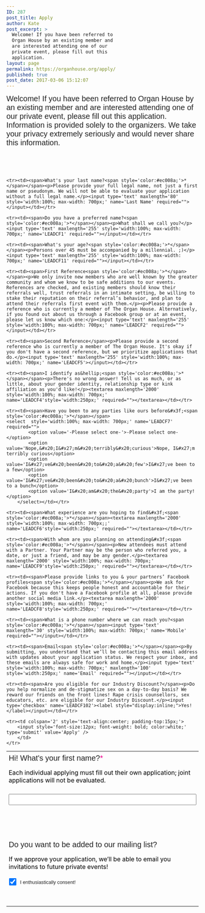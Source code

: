 ```yaml
---
ID: 287
post_title: Apply
author: Kate
post_excerpt: >
  Welcome! If you have been referred to
  Organ House by an existing member and
  are interested attending one of our
  private event, please fill out this
  application.
layout: page
permalink: https://organhouse.org/apply/
published: true
post_date: 2017-03-06 15:12:07
---
```

<!-- Note :
   - You can modify the font style and form style to suit your website. 
   - Code lines with comments ���Do not remove this code���  are required for the form to work properly, make sure that you do not remove these lines of code. 
   - The Mandatory check script can modified as to suit your business needs. 
   - It is important that you test the modified form before going live.-->
<div id='crmWebToEntityForm' style='width:100%; max-width: 700px; margin:auto;'>
   <META HTTP-EQUIV ='content-type' CONTENT='text/html;charset=UTF-8'>
   <form action='https://crm.zoho.com/crm/WebToLeadForm' name=WebToLeads2802751000000140358 method='POST' onSubmit='javascript:document.charset="UTF-8"; return checkMandatory()' accept-charset='UTF-8'><!-- Do not remove this code. --><input type='text' style='display:none;' name='xnQsjsdp' value='a620cee1ae0435057d8165ce6a51abc76b5d2ff36a0af5ddaa8a081d70f969fd'/><input type='hidden' name='zc_gad' id='zc_gad' value=''/><input type='text' style='display:none;' name='xmIwtLD' value='4bc31f950afc7bccd6c7656476ce2dde5a5379f1b06fc6973b43e1bda10e56c5'/><input type='text' style='display:none;'  name='actionType' value='TGVhZHM='/><input type='text' style='display:none;' name='returnURL' value='https://organhouse.org/thankyou'><!-- Do not remove this code. --><style>
		tr , td { 
			padding:6px;
			border-spacing:0px;
			border-width:0px;
			}
		input, input[type="checkbox"], textarea, select, .intro {
			margin-bottom: 4em;
			margin-top: .5em;
			}
<!--td span, label, input, textarea, select, .intro {
			font-size: 20px;
			color: #222222;
			font-family: 'Work Sans', sans-serif;
			font-style: normal;
			font-weight: normal;
			}
input[type="checkbox"], label {
font-size: .8em;
}

input[type="checkbox"] {
margin-left: 1em;
margin-top: 2em;
}

label{font-weight:bold;margin:0;padding:0;}
-->
p {font-size:.8em;color:#757575;margin:0;}
input[type=checkbox]{transform: scale(1.5);margin-right:1em;}
input[type=submit]:hover{color:#ec008a!important;}
input[type-submit]:active{color:#ec008a!important;}
</style>

<form data-parsley-validate>
	<table style='width:100%; max-width: 700px;color:black; margin:0;'>
<p class="intro">Welcome! If you have been referred to Organ House by an existing member and are interested attending one of our private event, please fill out this application. Information is provided solely to the organizers. We take your privacy extremely seriously and would never share this information.</p>
	<tr><td><span>Hi! What's your first name?<span style='color:#ec008a;'>*</span></span><p>Each individual applying must fill out their own application; joint applications will not be evaluated.</p><input type='text' maxlength='40' style='width:100%; max-width: 700px;' name='First Name' required=''></input></td></tr>

	<tr><td><span>What's your last name?<span style='color:#ec008a;'>*</span></span><p>Please provide your full legal name, not just a first name or pseudonym. We will not be able to evaluate your application without a full legal name.</p><input type='text' maxlength='80' style='width:100%; max-width: 700px;' name='Last Name' required=""></input></td></tr>

	<tr><td><span>Do you have a preferred name?<span style='color:#ec008a;'>*</span></span><p>What shall we call you?</p><input type='text' maxlength='255' style='width:100%; max-width: 700px;' name='LEADCF1' required=""></input></td></tr>

	<tr><td><span>What's your age?<span style='color:#ec008a;'>*</span></span><p>Persons over 45 must be accompanied by a millennial. ;)</p><input type='text' maxlength='255' style='width:100%; max-width: 700px;' name='LEADCF11' required=""></input></td></tr>

	<tr><td><span>First Reference<span style='color:#ec008a;'>*</span></span><p>We only invite new members who are well known by the greater community and whom we know to be safe additions to our events. References are checked, and existing members should know their referrals well, trust referrals in an intimate setting, be willing to stake their reputation on their referral’s behavior, and plan to attend their referrals first event with them.</p><p>Please provide a reference who is currently a member of The Organ House. Alternatively, if you found out about us through a Facebook group or at an event, please let us know which one:</p><input type='text' maxlength='255' style='width:100%; max-width: 700px;' name='LEADCF2' required=""></input></td></tr>

	<tr><td><span>Second Reference</span><p>Please provide a second reference who is currently a member of The Organ House. It's okay if you don't have a second reference, but we prioritize applications that do.</p><input type='text' maxlength='255' style='width:100%; max-width: 700px;' name='LEADCF5'></input></td></tr>

	<tr><td><span>I identify as&hellip;<span style='color:#ec008a;'>*</span></span><p>There's no wrong answer! Tell us as much, or as little, about your gender identity, relationship type or kink affiliation as you'd like!</p><textarea maxlength='2000' style='width:100%; max-width: 700px;' name='LEADCF4'style='width:250px;' required=""></textarea></td></tr>

	<tr><td><span>Have you been to any parties like ours before&#x3f;<span style='color:#ec008a;'>*</span></span>
	<select  style='width:100%; max-width: 700px;' name='LEADCF7' required="">
			<option value='-Please select one-'>-Please select one-</option>
			<option value='Nope,&#x20;I&#x27;m&#x20;terribly&#x20;curious'>Nope, I&#x27;m terribly curious</option>
			<option value='I&#x27;ve&#x20;been&#x20;to&#x20;a&#x20;few'>I&#x27;ve been to a few</option>
			<option value='I&#x27;ve&#x20;been&#x20;to&#x20;a&#x20;bunch'>I&#x27;ve been to a bunch</option>
			<option value='I&#x20;am&#x20;the&#x20;party'>I am the party!</option>
		</select></td></tr>

	<tr><td><span>What experience are you hoping to find&#x3f;<span style='color:#ec008a;'>*</span></span><textarea maxlength='2000' style='width:100%; max-width: 700px;;' name='LEADCF6'style='width:250px;' required=""></textarea></td></tr>

	<tr><td><span>With whom are you planning on attending&#x3f;<span style='color:#ec008a;'>*</span></span><p>New attendees must attend with a Partner. Your Partner may be the person who referred you, a date, or just a friend, and may be any gender.</p><textarea maxlength='2000' style='width:100%; max-width: 700px;' name='LEADCF9'style='width:250px;' required=""></textarea></td></tr>

	<tr><td><span>Please provide links to you & your partners’ Facebook profiles<span style='color:#ec008a;'>*</span></span><p>We ask for Facebook because this keeps people honest and accountable for their actions. If you don't have a Facebook profile at all, please provide another social media link.</p><textarea maxlength='2000' style='width:100%; max-width: 700px;' name='LEADCF8'style='width:250px;' required=""></textarea></td></tr>

	<tr><td><span>What is a phone number where we can reach you?<span style='color:#ec008a;'>*</span></span><input type='text' maxlength='30' style='width:100%; max-width: 700px;' name='Mobile' required=""></input></td></tr>

	<tr><td><span>Email<span style='color:#ec008a;'>*</span></span><p>By submitting, you understand that we’ll be contacting this email address with updates about your application status. We respect your inbox, and these emails are always safe for work and home.</p><input type='text' style='width:100%; max-width: 700px;' maxlength='100' style='width:250px;' name='Email' required=""></input></td></tr>

<tr><td><span>Do you want to be added to our mailing list&#x3f;</span><p>If we approve your application, we’ll be able to email you invitations to future private events!</p><input type='checkbox' name='LEADCF106' checked><label
style="display:inline;">I enthusiastically consent!</label></input></td></tr>

	<tr><td><span>Are you eligible for our Industry Discount?</span><p>Do you help normalize and de-stigmatize sex on a day-to-day basis? We reward our friends on the front lines! Rape crisis counsellors, sex educators, etc. are eligible for our Industry Discount.</p><input type='checkbox' name='LEADCF102'><label style="display:inline;">Yes!</label></input></td></tr>

	<tr><td colspan='2' style='text-align:center; padding-top:15px;'>
		<input style='font-size:12px; font-weight: bold; color:white;' type='submit' value='Apply' />
	    </td>
	</tr>
   </table>
<script>
 	  var mndFileds=new Array('LEADCF1','First Name','Last Name','LEADCF11','LEADCF2','LEADCF4','LEADCF7','LEADCF6','LEADCF9','LEADCF8','Email');
 	  var fldLangVal=new Array('Preferred Name','First Name','Last Name','Age','First Reference','I identify as…','Have you been to any parties like ours before?','What experience are you hoping to find?','With whom are you planning on attending?','Facebook profiles','Email');
		var name='';
		var email='';
 	  function checkMandatory() {
		for(i=0;i<mndFileds.length;i++) {
		  var fieldObj=document.forms['WebToLeads2802751000000140358'][mndFileds[i]];
		  if(fieldObj) {
			if (((fieldObj.value).replace(/^\s+|\s+$/g, '')).length==0) {
			 if(fieldObj.type =='file')
				{ 
				 alert('Please select a file to upload.'); 
				 fieldObj.focus(); 
				 return false;
				} 
			alert(fldLangVal[i] +' cannot be empty.'); 
   	   	  	  fieldObj.focus();
   	   	  	  return false;
			}  else if(fieldObj.nodeName=='SELECT') {
  	   	   	 if(fieldObj.options[fieldObj.selectedIndex].value=='-None-') {
				alert(fldLangVal[i] +' cannot be none.'); 
				fieldObj.focus();
				return false;
			   }
			} else if(fieldObj.type =='checkbox'){
 	 	 	 if(fieldObj.checked == false){
				alert('Please accept  '+fldLangVal[i]);
				fieldObj.focus();
				return false;
			   } 
			 } 
			 try {
			     if(fieldObj.name == 'Last Name') {
				name = fieldObj.value;
 	 	 	    }
			} catch (e) {}
		    }
		}
	     }
	   
</script>
	</form>
</div>